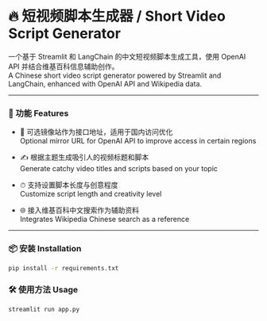 # 🔥 短视频脚本生成器 / Short Video Script Generator

一个基于 Streamlit 和 LangChain 的中文短视频脚本生成工具，使用 OpenAI API 并结合维基百科信息辅助创作。  
A Chinese short video script generator powered by Streamlit and LangChain, enhanced with OpenAI API and Wikipedia data.

---

### 🚀 功能 Features

- 🎯 可选镜像站作为接口地址，适用于国内访问优化  
  Optional mirror URL for OpenAI API to improve access in certain regions

- ✍️ 根据主题生成吸引人的视频标题和脚本  
  Generate catchy video titles and scripts based on your topic

- ⏱ 支持设置脚本长度与创意程度  
  Customize script length and creativity level

- 🌐 接入维基百科中文搜索作为辅助资料  
  Integrates Wikipedia Chinese search as a reference

---

### 📦 安装 Installation

```bash
pip install -r requirements.txt
```
### 🛠 使用方法 Usage
```bash
streamlit run app.py
```
